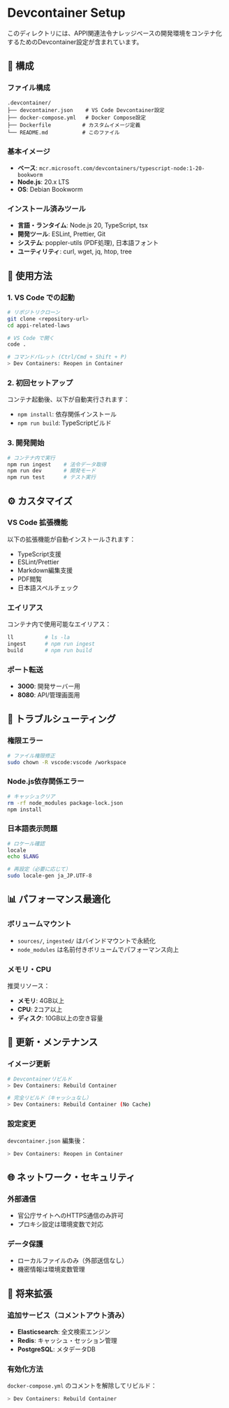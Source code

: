 # Devcontainer Setup

このディレクトリには、APPI関連法令ナレッジベースの開発環境をコンテナ化するためのDevcontainer設定が含まれています。

## 🐳 構成

### ファイル構成
```
.devcontainer/
├── devcontainer.json    # VS Code Devcontainer設定
├── docker-compose.yml   # Docker Compose設定
├── Dockerfile          # カスタムイメージ定義
└── README.md           # このファイル
```

### 基本イメージ
- **ベース**: `mcr.microsoft.com/devcontainers/typescript-node:1-20-bookworm`
- **Node.js**: 20.x LTS
- **OS**: Debian Bookworm

### インストール済みツール
- **言語・ランタイム**: Node.js 20, TypeScript, tsx
- **開発ツール**: ESLint, Prettier, Git
- **システム**: poppler-utils (PDF処理), 日本語フォント
- **ユーティリティ**: curl, wget, jq, htop, tree

## 🚀 使用方法

### 1. VS Code での起動
```bash
# リポジトリクローン
git clone <repository-url>
cd appi-related-laws

# VS Code で開く
code .

# コマンドパレット (Ctrl/Cmd + Shift + P)
> Dev Containers: Reopen in Container
```

### 2. 初回セットアップ
コンテナ起動後、以下が自動実行されます：
- `npm install`: 依存関係インストール
- `npm run build`: TypeScriptビルド

### 3. 開発開始
```bash
# コンテナ内で実行
npm run ingest    # 法令データ取得
npm run dev       # 開発モード
npm run test      # テスト実行
```

## ⚙️ カスタマイズ

### VS Code 拡張機能
以下の拡張機能が自動インストールされます：
- TypeScript支援
- ESLint/Prettier
- Markdown編集支援
- PDF閲覧
- 日本語スペルチェック

### エイリアス
コンテナ内で使用可能なエイリアス：
```bash
ll          # ls -la
ingest      # npm run ingest
build       # npm run build
```

### ポート転送
- **3000**: 開発サーバー用
- **8080**: API/管理画面用

## 🔧 トラブルシューティング

### 権限エラー
```bash
# ファイル権限修正
sudo chown -R vscode:vscode /workspace
```

### Node.js依存関係エラー
```bash
# キャッシュクリア
rm -rf node_modules package-lock.json
npm install
```

### 日本語表示問題
```bash
# ロケール確認
locale
echo $LANG

# 再設定（必要に応じて）
sudo locale-gen ja_JP.UTF-8
```

## 📊 パフォーマンス最適化

### ボリュームマウント
- `sources/`, `ingested/` はバインドマウントで永続化
- `node_modules` は名前付きボリュームでパフォーマンス向上

### メモリ・CPU
推奨リソース：
- **メモリ**: 4GB以上
- **CPU**: 2コア以上
- **ディスク**: 10GB以上の空き容量

## 🔄 更新・メンテナンス

### イメージ更新
```bash
# Devcontainerリビルド
> Dev Containers: Rebuild Container

# 完全リビルド（キャッシュなし）
> Dev Containers: Rebuild Container (No Cache)
```

### 設定変更
`devcontainer.json` 編集後：
```bash
> Dev Containers: Reopen in Container
```

## 🌐 ネットワーク・セキュリティ

### 外部通信
- 官公庁サイトへのHTTPS通信のみ許可
- プロキシ設定は環境変数で対応

### データ保護
- ローカルファイルのみ（外部送信なし）
- 機密情報は環境変数管理

## 🔮 将来拡張

### 追加サービス（コメントアウト済み）
- **Elasticsearch**: 全文検索エンジン
- **Redis**: キャッシュ・セッション管理
- **PostgreSQL**: メタデータDB

### 有効化方法
`docker-compose.yml` のコメントを解除してリビルド：
```bash
> Dev Containers: Rebuild Container
```
